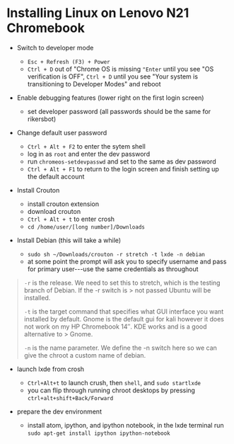 # Installing Linux on Lenovo N21 Chromebook

- Switch to developer mode
  - `Esc + Refresh (F3) + Power`
  - `Ctrl + D` out of "Chrome OS is missing `"Enter` until you see "OS verification is OFF", `Ctrl + D` until you see "Your system is transitioning to Developer Modes" and reboot 

- Enable debugging features (lower right on the first login screen)
  - set developer password (all passwords should be the same for rikersbot)

- Change default user password
  - `Ctrl + Alt + F2` to enter the sytem shell
  - log in as `root` and enter the dev password
  - run `chromeos-setdevpasswd` and set to the same as dev password
  - `Ctrl + Alt + F1` to return to the login screen and finish setting up the default account

- Install Crouton
  - install crouton extension
  - download crouton
  - `Ctrl + Alt + t` to enter crosh
  - `cd /home/user/[long number]/Downloads`

- Install Debian (this will take a while)
  - `sudo sh ~/Downloads/crouton -r stretch -t lxde -n debian`
  - at some point the prompt will ask you to specify username and pass for primary user---use the same credentials as throughout

> `-r` is the release. We need to set this to stretch, which is the testing branch of Debian. If the -r switch is > not passed Ubuntu will be installed.
>
> `-t` is the target command that specifies what GUI interface you want installed by default. Gnome is the 
> default gui for kali however it does not work on my HP Chromebook 14″. KDE works and is a  good alternative to > Gnome.
>
> `-n` is the name parameter. We define the -n switch here so we can give the chroot a custom name of debian.

- launch lxde from crosh
  - `Ctrl+Alt+t` to launch crush, then `shell`, and `sudo startlxde`
  - you can flip through running chroot desktops by pressing `ctrl+alt+shift+Back/Forward`

- prepare the dev environment
  - install atom, ipython, and ipython notebook, in the lxde terminal run `sudo apt-get install ipython ipython-notebook`
